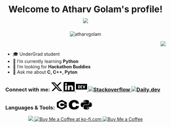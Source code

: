 <h1 align="center">
    Welcome to Atharv Golam's profile!
    <a href="https://git.io/typing-svg">
        <img
            src="https://readme-typing-svg.herokuapp.com?font=JetBrains+Mono&size=22&duration=5000&color=A100FF&center=true&vCenter=true&width=500&height=60&lines=Always+Learning+new+things;Developing+Real+World+Solutions!!" /></a>
</h1>

<p align="center">
    <img src="https://komarev.com/ghpvc/?username=atharv115&label=This Nerd Says Hello 🙋‍♂️ to Visitors &style=plastic&color=291b6e" alt="atharvgolam"
        height="20em" />
</p>

<!-- <a href="https://app.daily.dev/atharvgolam115"><img src="https://github.com/Atharv115/Atharv115/blob/main/devcard.svg"  align="right" width="285" alt="Atharv Golam's Dev Card" ></a> -->

<a href="https://github.com/anuraghazra/github-readme-stats"><img src="https://github-readme-stats.vercel.app/api?username=atharv115&show_icons=true&include_all_commits=true&hide_border=true&theme=jolly&border_radius=30&line_height=28&icon_color=68f8f1&count_private=true" align="right">   
</a>

- 🎓 UnderGrad student
- 🌱 I’m currently learning **Python**
- 🤝 I’m looking for **Hackathon Buddies**
- 💬 Ask me about **C, C++, Pyton**

<h3><strong>Connect with me:</strong>
<a href="https://twitter.com/atharvgolam115" target="blank">
    <img src="Icons\x.svg" width="35" height="30" alt="Twitter"/>
</a>
<a href="https://linkedin.com/in/atharvgolam" target="blank">
    <img src="Icons\linkedin.svg" width="35" height="30" alt="LinkedIn"/>
</a>
<a href="https://dev.to/atharv" target="blank">
    <img  src="Icons\devdotto.svg" width="35" height="30" alt="Dev.to"/>
</a>
<a href="https://stackoverflow.com/users/17294179/atharv-golam" target="blank">
    <img src="https://cdn.jsdelivr.net/npm/simple-icons@3.0.1/icons/stackoverflow.svg" width="35" height="30" alt="Stackoverflow"/>
</a>
<a href="https://app.daily.dev/atharvgolam115" target="blank">
    <img src="https://daily-now-res.cloudinary.com/image/upload/v1614088267/landing/Daily.dev_logo.png" alt="Daily.dev" width="35" height="35" />
</a>
</h3>

<h3><strong>Languages & Tools:</strong>
<a> 
    <img  src="Icons\cplusplus.svg" width="35" height="30" />
</a>
<a> 
    <img  src="Icons\c.svg" width="35" height="30" />
</a>
<a> 
    <img  src="Icons\python.svg" width="35" height="30" />
</a>
</h3>

<p align="center">
<a align="left" href="https://github.com/ryo-ma/github-profile-trophy"><img src="https://github-profile-trophy.vercel.app/?username=atharv115&hide_border=true&no-bg=true&theme=dracula&margin-w=5&no-frame=true&title=,Commit,Issues,Followers">
</a>
<a align="right" href='https://ko-fi.com/atharvgolam' target='_blank'>
        <img src='https://media.giphy.com/media/mCapG8gslhSEkMsRVQ/giphy.gif' style="height:80px" alt='Buy Me a Coffee at ko-fi.com'>
</a>  
<a align="right" href='https://www.buymeacoffee.com/atharvgolam' target='_blank'>
        <img src='https://media.giphy.com/media/OKzddgzQfmmAFSmQyM/giphy.gif' style="height:80px" alt='Buy Me a Coffee'>
</a>
</p>